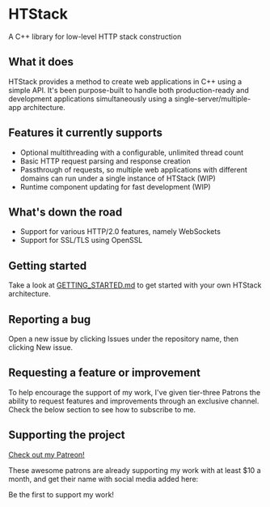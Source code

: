 # HTStack
A C++ library for low-level HTTP stack construction

## What it does
HTStack provides a method to create web applications in C++ using a simple API. It's been purpose-built to handle both production-ready and development applications simultaneously using a single-server/multiple-app architecture.

## Features it currently supports
  - Optional multithreading with a configurable, unlimited thread count
  - Basic HTTP request parsing and response creation
  - Passthrough of requests, so multiple web applications with different domains can run under a single instance of HTStack (WIP)
  - Runtime component updating for fast development (WIP)

## What's down the road
- Support for various HTTP/2.0 features, namely WebSockets
- Support for SSL/TLS using OpenSSL

## Getting started
Take a look at [GETTING_STARTED.md](docs/GETTING_STARTED.md) to get started with your own HTStack architecture.

## Reporting a bug
Open a new issue by clicking Issues under the repository name, then clicking New issue.

## Requesting a feature or improvement
To help encourage the support of my work, I've given tier-three Patrons the ability to request features and improvements through an exclusive channel. Check the below section to see how to subscribe to me.

## Supporting the project
[Check out my Patreon!](https://patreon.com/An0nDev)

These awesome patrons are already supporting my work with at least $10 a month, and get their name with social media added here:

Be the first to support my work!
